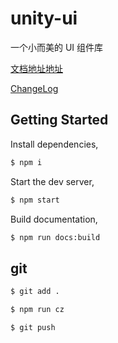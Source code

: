 # unity-ui

一个小而美的 UI 组件库

[文档地址地址](https://easysimple.github.io/unity-ui/)

[ChangeLog](./CHANGELOG.md)

## Getting Started

Install dependencies,

```bash
$ npm i
```

Start the dev server,

```bash
$ npm start
```

Build documentation,

```bash
$ npm run docs:build
```

## git

```bash
$ git add .

$ npm run cz

$ git push

```
